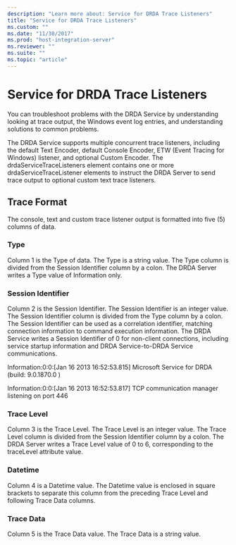 ```yaml
---
description: "Learn more about: Service for DRDA Trace Listeners"
title: "Service for DRDA Trace Listeners"
ms.custom: ""
ms.date: "11/30/2017"
ms.prod: "host-integration-server"
ms.reviewer: ""
ms.suite: ""
ms.topic: "article"
---
```

# Service for DRDA Trace Listeners
You can troubleshoot problems with the DRDA Service by understanding looking at trace output, the Windows event log entries, and understanding solutions to common problems.  
  
 The DRDA Service supports multiple concurrent trace listeners, including the default Text Encoder, default Console Encoder, ETW (Event Tracing for Windows) listener, and optional Custom Encoder. The drdaServiceTraceListeners element contains one or more drdaServiceTraceListener elements to instruct the DRDA Server to send trace output to optional custom text trace listeners.  
  
## Trace Format  
 The console, text and custom trace listener output is formatted into five (5) columns of data.  
  
### Type  
 Column 1 is the Type of data. The Type is a string value. The Type column is divided from the Session Identifier column by a colon. The DRDA Server writes a Type value of Information only.  
  
### Session Identifier  
 Column 2 is the Session Identifier. The Session Identifier is an integer value. The Session Identifier column is divided from the Type column by a colon. The Session Identifier can be used as a correlation identifier, matching connection information to command execution information. The DRDA Service writes a Session Identifier of 0 for non-client connections, including service startup information and DRDA Service-to-DRDA Service communications.  
  
 Information:0:0:[Jan 16 2013 16:52:53.815] Microsoft Service for DRDA (build: 9.0.1870.0 )  
  
 Information:0:0:[Jan 16 2013 16:52:53.817] TCP communication manager listening on port 446  
  
### Trace Level  
 Column 3 is the Trace Level. The Trace Level is an integer value. The Trace Level column is divided from the Session Identifier column by a colon. The DRDA Server writes a Trace Level value of 0 to 6, corresponding to the traceLevel attribute value.  
  
### Datetime  
 Column 4 is a Datetime value. The Datetime value is enclosed in square brackets to separate this column from the preceding Trace Level and following Trace Data columns.  
  
### Trace Data  
 Column 5 is the Trace Data value. The Trace Data is a string value.
